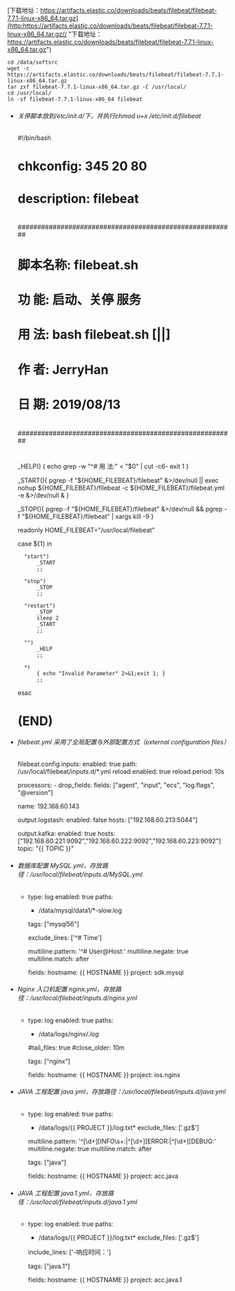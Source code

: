 [下载地址：https://artifacts.elastic.co/downloads/beats/filebeat/filebeat-7.7.1-linux-x86_64.tar.gz](http:https://artifacts.elastic.co/downloads/beats/filebeat/filebeat-7.7.1-linux-x86_64.tar.gz// "下载地址：https://artifacts.elastic.co/downloads/beats/filebeat/filebeat-7.7.1-linux-x86_64.tar.gz")

    cd /data/softsrc
    wget -c https://artifacts.elastic.co/downloads/beats/filebeat/filebeat-7.7.1-linux-x86_64.tar.gz
    tar zxf filebeat-7.7.1-linux-x86_64.tar.gz -C /usr/local/
    cd /usr/local/
    ln -sf filebeat-7.7.1-linux-x86_64 filebeat

- ###### 关停脚本放到/etc/init.d/下，并执行chmod u+x /etc/init.d/filebeat


    #!/bin/bash
    # chkconfig: 345 20 80
    # description: filebeat
    #
    ########################################################
    #
    #    脚本名称: filebeat.sh
    #
    #    功    能: 启动、关停 服务
    #
    #    用    法: bash filebeat.sh [<stop>|<start>|<restart>]
    #
    #    作    者: JerryHan
    #
    #    日    期: 2019/08/13
    #
    ########################################################
    #
    
    _HELP()
    {
        echo
        grep -w "^#    用    法:" < "$0" | cut -c6-
        exit 1
    }
    
    _START(){
        pgrep -f "${HOME_FILEBEAT}/filebeat" &>/dev/null || exec nohup ${HOME_FILEBEAT}/filebeat -c ${HOME_FILEBEAT}/filebeat.yml -e &>/dev/null &
    }
    
    _STOP(){
        pgrep -f "${HOME_FILEBEAT}/filebeat" &>/dev/null && pgrep -f "${HOME_FILEBEAT}/filebeat" | xargs kill -9
    }
    
    readonly HOME_FILEBEAT="/usr/local/filebeat"
    
    case ${1} in
    
        "start")
            _START
            ;;
    
        "stop")
            _STOP
            ;;
    
        "restart")
            _STOP
            sleep 2
            _START
            ;;
    
        "")
            _HELP
            ;;
    
        *)
            { echo "Invalid Parameter" 2>&1;exit 1; }
            ;;
    
    esac
    # (END)

- ###### filebeat.yml 采用了全局配置与外部配置方式（external configuration files）


    filebeat.config.inputs:
      enabled: true
      path: /usr/local/filebeat/inputs.d/*.yml
      reload.enabled: true
      reload.period: 10s
    
    processors:
      - drop_fields:
          fields: ["agent", "input", "ecs", "log.flags", "@version"]
    
    name: 192.168.60.143
    
    output.logstash:
      enabled: false
      hosts: ["192.168.60.213:5044"]
    
    output.kafka:
      enabled: true
      hosts: ["192.168.60.221:9092","192.168.60.222:9092","192.168.60.223:9092"]
      topic: "{{ TOPIC }}"

- ###### 数据库配置 MySQL.yml，存放路径：/usr/local/filebeat/inputs.d/MySQL.yml


    - type: log
      enabled: true
      paths:
        - /data/mysql/data1/*-slow.log
    
      tags: ["mysql56"]
    
      exclude_lines: ['^\# Time']
    
      multiline.pattern: '^\# User@Host:'
      multiline.negate: true
      multiline.match: after
    
      fields:
        hostname: {{ HOSTNAME }}
        project: sdk.mysql

- ###### Nginx 入口机配置 nginx.yml，存放路径：/usr/local/filebeat/inputs.d/nginx.yml


    - type: log
      enabled: true
      paths:
        - /data/logs/nginx/*.log*
    
      #tail_files: true
      #close_older: 10m
    
      tags: ["nginx"]
    
      fields:
        hostname: {{ HOSTNAME }}
        project: ios.nginx

- ###### JAVA 工程配置 java.yml，存放路径：/usr/local/filebeat/inputs.d/java.yml


    - type: log
      enabled: true
      paths:
        - /data/logs/{{ PROJECT }}/log.txt*
      exclude_files: ['\.gz$']
    
      multiline.pattern: '^\[\d+\]\[INFO\s+:|^\[\d+\]\[ERROR:|^\[\d+\]\[DEBUG:'
      multiline.negate: true
      multiline.match: after
    
      tags: ["java"]
    
      fields:
        hostname: {{ HOSTNAME }}
        project: acc.java

- ###### JAVA 工程配置 java.1.yml，存放路径：/usr/local/filebeat/inputs.d/java.1.yml


    - type: log
      enabled: true
      paths:
        - /data/logs/{{ PROJECT }}/log.txt*
      exclude_files: ['\.gz$']
    
      include_lines: ['-响应时间：']
    
      tags: ["java.1"]
    
      fields:
        hostname: {{ HOSTNAME }}
        project: acc.java.1